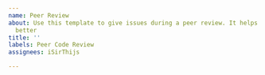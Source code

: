 ```yaml
---
name: Peer Review
about: Use this template to give issues during a peer review. It helps to keep track
  better
title: ''
labels: Peer Code Review
assignees: iSirThijs

---
```



